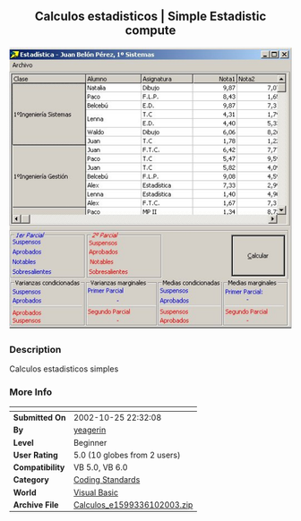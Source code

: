﻿<div align="center">

## Calculos estadisticos \| Simple Estadistic compute

<img src="PIC2003610141537121.jpg">
</div>

### Description

Calculos estadisticos simples
 
### More Info
 


<span>             |<span>
---                |---
**Submitted On**   |2002-10-25 22:32:08
**By**             |[yeagerin](https://github.com/Planet-Source-Code/PSCIndex/blob/master/ByAuthor/yeagerin.md)
**Level**          |Beginner
**User Rating**    |5.0 (10 globes from 2 users)
**Compatibility**  |VB 5\.0, VB 6\.0
**Category**       |[Coding Standards](https://github.com/Planet-Source-Code/PSCIndex/blob/master/ByCategory/coding-standards__1-43.md)
**World**          |[Visual Basic](https://github.com/Planet-Source-Code/PSCIndex/blob/master/ByWorld/visual-basic.md)
**Archive File**   |[Calculos\_e1599336102003\.zip](https://github.com/Planet-Source-Code/yeagerin-calculos-estadisticos-simple-estadistic-compute__1-46096/archive/master.zip)








